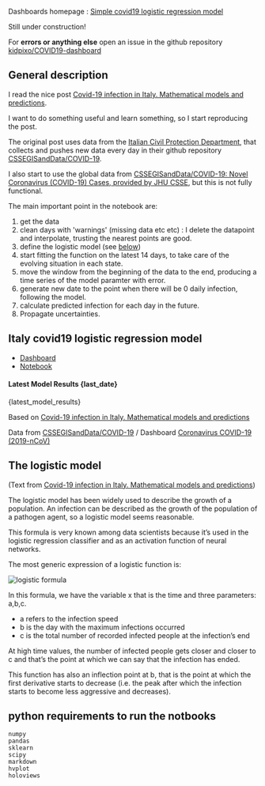 
Dashboards homepage : [Simple covid19 logistic regression model](https://kidpixo.github.io/COVID19-dashboard/)

Still under construction! 

For **errors or anything else** open an issue in the github repository [kidpixo/COVID19-dashboard](https://github.com/kidpixo/COVID19-dashboard/issues/new)

## General description

I read the nice post [Covid-19 infection in Italy. Mathematical models and predictions](https://towardsdatascience.com/covid-19-infection-in-italy-mathematical-models-and-predictions-7784b4d7dd8d).

I want to do something useful and learn something, so I start reproducing the post.

The original post uses data from the [Italian Civil Protection Department](http://www.protezionecivile.gov.it/), that collects and pushes new data every day in their github repository [CSSEGISandData/COVID-19](https://github.com/CSSEGISandData/COVID-19).

I also start to use the global data from [CSSEGISandData/COVID-19: Novel Coronavirus (COVID-19) Cases, provided by JHU CSSE](https://github.com/CSSEGISandData/COVID-19), but this is not fully functional.

The main important point in the notebook are:

1. get the data
2. clean days with 'warnings' (missing data etc etc) : I delete the datapoint and interpolate, trusting the nearest points are good. 
3. define the logistic model (see [below](#the-logistic-model))
4. start fitting the function on the latest 14 days, to take care of the evolving situation in each state.
5. move the window from the beginning of the data to the end, producing a time series of the model paramter with error.
6. generate new date to the point when there will be 0 daily infection, following the model.
7. calculate predicted infection for each day in the future.
8. Propagate uncertainties.

## Italy covid19 logistic regression model

- [Dashboard](italy_covid19_logistic.html)
- [Notebook](https://github.com/kidpixo/COVID19-dashboard/blob/master/Logistic%20regression%20COVID-19%20-%20Italy%20dataset.ipynb)

#### Latest Model Results {last_date}

{latest_model_results}

Based on [Covid-19 infection in Italy. Mathematical models and predictions](https://towardsdatascience.com/covid-19-infection-in-italy-mathematical-models-and-predictions-7784b4d7dd8d)

Data from [CSSEGISandData/COVID-19](https://github.com/CSSEGISandData/COVID-19) / Dashboard [Coronavirus COVID-19 (2019-nCoV)](https://gisanddata.maps.arcgis.com/apps/opsdashboard/index.html?fbclid=IwAR3prf7gRuznOnGiv_wZpjhVQ-YZAtQcVJYorx1Yfu3Tutt4nn2dUQaGbyo#/bda7594740fd40299423467b48e9ecf6)

## The logistic model

(Text from [Covid-19 infection in Italy. Mathematical models and predictions](https://towardsdatascience.com/covid-19-infection-in-italy-mathematical-models-and-predictions-7784b4d7dd8d))

The logistic model has been widely used to describe the growth of a population. An infection can be described as the growth of the population of a pathogen agent, so a logistic model seems reasonable.

This formula is very known among data scientists because it’s used in the logistic regression classifier and as an activation function of neural networks.

The most generic expression of a logistic function is:

![logistic formula](https://miro.medium.com/max/546/1*bnVnrdWrWxvZfqJ_1bgrUQ.png)

In this formula, we have the variable x that is the time and three parameters: a,b,c.

- a refers to the infection speed
- b is the day with the maximum infections occurred
- c is the total number of recorded infected people at the infection’s end

At high time values, the number of infected people gets closer and closer to c and that’s the point at which we can say that the infection has ended.

This function has also an inflection point at b, that is the point at which the first derivative starts to decrease (i.e. the peak after which the infection starts to become less aggressive and decreases).

## python requirements to run the notbooks

    numpy
    pandas
    sklearn
    scipy
    markdown
    hvplot
    holoviews
